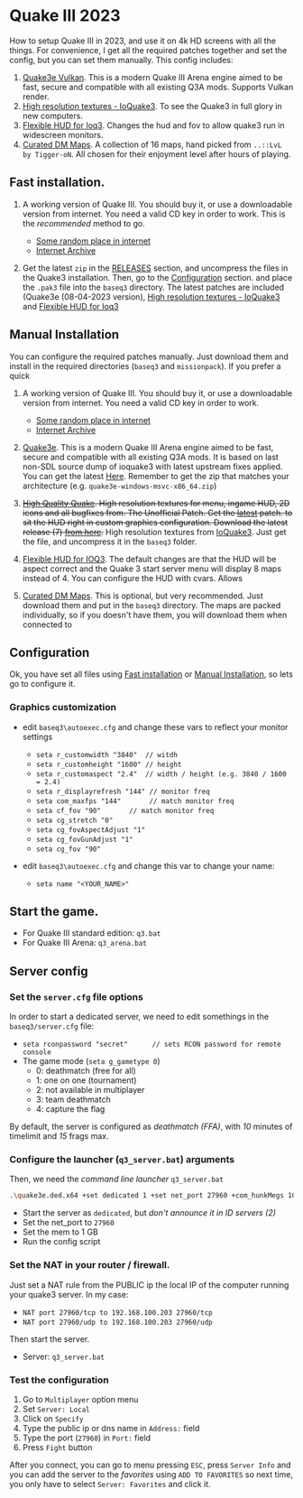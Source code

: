 # Quake III 2023

How to setup Quake III in 2023, and use it on 4k HD screens with all the things. For convenience, I get all the required patches together and set the config, but you can set them manually. This config includes:

1. [Quake3e Vulkan](https://github.com/ec-/Quake3e). This is a modern Quake III Arena engine aimed to be fast, secure and compatible with all existing Q3A mods. Supports Vulkan render. 
2. [High resolution textures - IoQuake3](https://ioquake3.org/extras/replacement_content/). To see the Quake3 in full glory in new computers.
3. [Flexible HUD for Ioq3](https://clover.moe/flexible-hud-for-ioq3/). Changes the hud and fov to allow quake3 run in widescreen monitors.
4. [Curated DM Maps](https://lvlworld.com/download/id:664#). A collection of 16 maps, hand picked from `..::LvL by Tigger-oN`. All chosen for their enjoyment level after hours of playing.
## <a name="fast_inst"></a>Fast installation.

1. A working version of Quake III. You should buy it, or use a downloadable version from internet. You need a valid CD key in order to work. This is the *recommended* method to go.

    - [Some random place in internet](https://steamunlocked.net/quake-3-arena-free-download/)
    - [Internet Archive](https://archive.org/details/quake-3-arena)

2. Get the latest `zip` in the [RELEASES](https://github.com/juanmcasillas/quakeIII_2023/releases/) section, and uncompress the files in the Quake3 installation. Then, go to the [Configuration](#configuration) section. and place the `.pak3` file into the `baseq3` directory. The latest patches are included (Quake3e (08-04-2023 version), [High resolution textures - IoQuake3](https://ioquake3.org/extras/replacement_content/) 
and [Flexible HUD for Ioq3](https://clover.moe/flexible-hud-for-ioq3/)

## <a name="manual_inst"></a>Manual Installation

You can configure the required patches manually. Just download them and install in the required directories (`baseq3` and
`missionpack`). If you prefer a quick

1. A working version of Quake III. You should buy it, or use a downloadable version from internet. You need a valid CD key in order to work.
    - [Some random place in internet](https://steamunlocked.net/quake-3-arena-free-download/)
    - [Internet Archive](https://archive.org/details/quake-3-arena)

2. [Quake3e](https://github.com/ec-/Quake3e). This is a modern Quake III Arena engine aimed to be fast, secure and compatible with all existing Q3A mods. It is based on last non-SDL source dump of ioquake3 with latest upstream fixes applied. You can get the latest [Here](https://github.com/ec-/Quake3e/releases). Remember to get the zip that matches your architecture (e.g. `quake3e-windows-msvc-x86_64.zip`)

3. ~~[High Quality Quake](https://www.moddb.com/mods/high-quality-quake). High resolution textures for menu, ingame HUD, 2D icons and all bugfixes from. The Unofficial Patch. Get the [latest](https://www.moddb.com/mods/high-quality-quake/downloads/hqq-v37) patch.
to sit the HUD right in custom graphics configuration. Download the latest release (7) [from here](https://clover.moe/downloads/ztm-flexible-hud-r7.zip).~~ High resolution textures from [IoQuake3](https://ioquake3.org/extras/replacement_content/). Just get the file, and uncompress it in the `baseq3` folder.

4. [Flexible HUD for IOQ3](https://clover.moe/flexible-hud-for-ioq3/). The default changes are that the HUD will be aspect correct and the Quake 3 start server menu will display 8 maps instead of 4. You can configure the HUD with cvars. Allows

5. [Curated DM Maps](https://lvlworld.com/download/id:664#). This is optional, but very recommended. Just download them and put in the `baseq3` directory. The maps are packed individually, so if you doesn't have them, you will download them when connected to

## <a name="configuration"></a>Configuration 

Ok, you have set all files using [Fast installation](#fast_inst) or [Manual Installation](#manual_inst), so lets go to configure it.

### Graphics customization

- edit `baseq3\autoexec.cfg` and change these vars to reflect your monitor settings
    * `seta r_customwidth "3840"  // witdh` 
    * `seta r_customheight "1600" // height` 
    * `seta r_customaspect "2.4"  // width / height (e.g. 3840 / 1600 = 2.4)`
    * `seta r_displayrefresh "144" // monitor freq`
    * `seta com_maxfps "144"       // match monitor freq`
    * `seta cf_fov "90"       // match monitor freq`
    * `seta cg_stretch "0"`
    * `seta cg_fovAspectAdjust "1"`
    * `seta cg_fovGunAdjust "1"`
    * `seta cg_fov "90"`


- edit `baseq3\autoexec.cfg` and change this var to change your name:
    * `seta name "<YOUR_NAME>"`


## Start the game.

* For Quake III standard edition: `q3.bat`
* For Quake III Arena: `q3_arena.bat`

## Server config

### Set the `server.cfg` file options

In order to start a dedicated server, we need to edit somethings in the `baseq3/server.cfg` file:

* `seta rconpassword "secret"      // sets RCON password for remote console`
* The game mode (`seta g_gametype 0`)
    - 0: deathmatch (free for all)
    - 1: one on one (tournament)
    - 2: not available in multiplayer
    - 3: team deathmatch
    - 4: capture the flag

By default, the server is configured as *deathmatch (FFA)*, with *10* minutes of timelimit and *15* frags max.

### Configure the launcher (`q3_server.bat`) arguments

Then, we need the *command line launcher* `q3_server.bat`

```bash
.\quake3e.ded.x64 +set dedicated 1 +set net_port 27960 +com_hunkMegs 1024 +exec server.cfg
```

* Start the server as `dedicated`, but *don't announce it in ID servers (2)*
* Set the net_port to `27960`
* Set the mem to 1 GB
* Run the config script

### Set the NAT in your router / firewall.

Just set a NAT rule from the PUBLIC ip the local IP of the computer running your quake3 server. In my case:

- `NAT port 27960/tcp to 192.168.100.203 27960/tcp`
- `NAT port 27960/udp to 192.168.100.203 27960/udp`

Then start the server.

* Server: `q3_server.bat`

### Test the configuration

1. Go to `Multiplayer` option menu
2. Set `Server: Local`
3. Click on `Specify`
4. Type the public ip or dns name in `Address:` field
5. Type the port (`27960`) in `Port:` field
6. Press `Fight` button

After you connect, you can go to menu pressing `ESC`, press `Server Info` and you can add the server to the *favorites* using `ADD TO FAVORITES` so next time, you only have to select `Server: Favorites` and click it.
